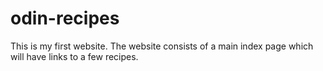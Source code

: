 # odin-recipes
This is my first website. The website consists of a main index page which will have links to a few recipes.
